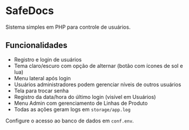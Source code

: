 # SafeDocs

Sistema simples em PHP para controle de usuários.

## Funcionalidades
- Registro e login de usuários
- Tema claro/escuro com opção de alternar (botão com ícones de sol e lua)
- Menu lateral após login
- Usuários administradores podem gerenciar níveis de outros usuários
- Tela para trocar senha
- Registro da data/hora do último login (visível em Usuários)
- Menu Admin com gerenciamento de Linhas de Produto
- Todas as ações geram logs em `storage/app.log`

Configure o acesso ao banco de dados em `conf.env`.
